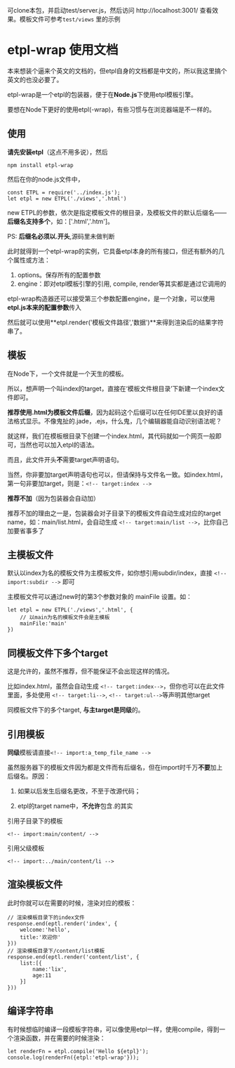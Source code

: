 
可clone本包，并启动test/server.js，然后访问 http://localhost:3001/ 查看效果。模板文件可参考`test/views` 里的示例

# etpl-wrap 使用文档

本来想装个逼来个英文的文档的，但etpl自身的文档都是中文的，所以我这里搞个英文的也没必要了。

etpl-wrap是一个etpl的包装器，便于在**Node.js**下使用etpl模板引擎。

要想在Node下更好的使用etpl(-wrap)，有些习惯与在浏览器端是不一样的。

## 使用
**请先安装etpl**（这点不用多说），然后
    
    npm install etpl-wrap

然后在你的node.js文件中，

    const ETPL = require('../index.js');
    let etpl = new ETPL('./views','.html')

new ETPL的参数，依次是指定模板文件的根目录，及模板文件的默认后缀名——**后缀名支持多个**，如：['.html','.htm']。

PS: **后缀名必须以.开头**,源码里未做判断

此时就得到一个etpl-wrap的实例，它具备etpl本身的所有接口，但还有额外的几个属性或方法：

1. options。保存所有的配置参数
2. engine：即对etpl模板引擎的引用, compile, render等其实都是通过它调用的

etpl-wrap构造器还可以接受第三个参数配置engine，是一个对象，可以使用**etpl.js本来的配置参数**传入

然后就可以使用**etpl.render('模板文件路径','数据')**来得到渲染后的结果字符串了。

## 模板

在Node下，一个文件就是一个天生的模板。

所以，想声明一个叫index的target，直接在‘模板文件根目录’下新建一个index文件即可。

**推荐使用.html为模板文件后缀**，因为起码这个后缀可以在任何IDE里以良好的语法格式显示。不像鬼扯的.jade，.ejs，什么鬼，几个编辑器能自动识别语法呢？

就这样，我们在模板根目录下创建一个index.html，其代码就如一个网页一般即可，当然也可以加入etpl的语法。

而且，此文件开头**不**需要target声明语句。

当然，你非要加target声明语句也可以，但请保持与文件名一致。如index.html，第一句非要加target，则是：`<!-- target:index -->`

**推荐不加**（因为包装器会自动加）

推荐不加的理由之一是，包装器会对子目录下的模板文件自动生成对应的target name，如：main/list.html，会自动生成 `<!-- target:main/list -->`，比你自己加要省事多了

## 主模板文件

默认以index为名的模板文件为主模板文件，如你想引用subdir/index，直接 `<!-- import:subdir -->` 即可

主模板文件可以通过new时的第3个参数对象的 mainFile 设置。如：

    let etpl = new ETPL('./views','.html', {
        // 以main为名的模板文件会是主模板
        mainFile:'main'
    })

## 同模板文件下多个target

这是允许的，虽然不推荐，但不能保证不会出现这样的情况。

比如index.html，虽然会自动生成 `<!-- target:index-->`，但你也可以在此文件里面，多处使用 `<!-- target:li-->`, `<!-- target:ul-->`等声明其他target

同模板文件下的多个target, **与主target是同级**的。

## 引用模板

**同级**模板请直接`<!-- import:a_temp_file_name -->`

虽然服务器下的模板文件因为都是文件而有后缀名，但在import时千万**不要**加上后缀名。原因：

1. 如果以后发生后缀名更改，不至于改源代码；

2. etpl的target name中，**不允许**包含.的其实

引用子目录下的模板

    <!-- import:main/content/ -->

引用父级模板

    <!-- import:../main/content/li -->
   
## 渲染模板文件

此时你就可以在需要的时候，渲染对应的模板：
	
	// 渲染模板目录下的index文件
	response.end(eptl.render('index', {
		welcome:'hello',
		title:'欢迎你'
	}))
	// 渲染模板目录下/content/list模板
	response.end(eptl.render('content/list', {
		list:[{
			name:'lix',
			age:11
		}]
	}))

## 编译字符串

有时候想临时编译一段模板字符串，可以像使用etpl一样，使用compile，得到一个渲染函数，并在需要的时候渲染：

	let renderFn = etpl.compile('Hello ${etpl}');
	console.log(renderFn({etpl:'etpl-wrap'}));

